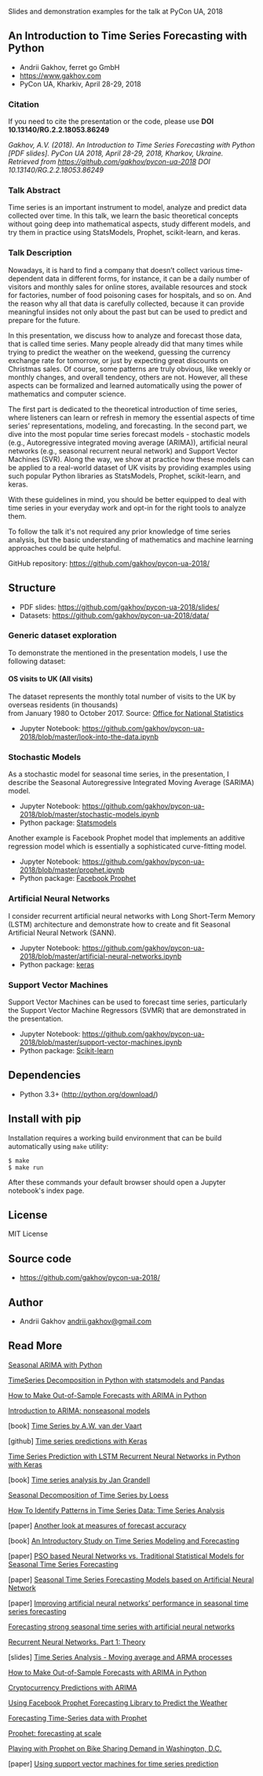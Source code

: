Slides and demonstration examples for the talk at PyCon UA, 2018


## An Introduction to Time Series Forecasting with Python

* Andrii Gakhov, ferret go GmbH
* https://www.gakhov.com
* PyCon UA, Kharkiv, April 28-29, 2018

### Citation

If you need to cite the presentation or the code, please use **DOI 10.13140/RG.2.2.18053.86249**

*Gakhov, A.V. (2018). An Introduction to Time Series Forecasting with Python [PDF slides]. PyCon UA 2018, April 28-29, 2018, Kharkov, Ukraine. Retrieved from https://github.com/gakhov/pycon-ua-2018 DOI 10.13140/RG.2.2.18053.86249*


### Talk Abstract


Time series is an important instrument to model, analyze and predict data collected over time. In this talk, we learn the basic theoretical concepts without going deep into mathematical aspects, study different models, and try them in practice using StatsModels, Prophet, scikit-learn, and keras.

### Talk Description

Nowadays, it is hard to find a company that doesn’t collect various time-dependent data in different forms, for instance, it can be a daily number of visitors and monthly sales for online stores, available resources and stock for factories, number of food poisoning cases for hospitals, and so on. And the reason why all that data is carefully collected, because it can provide meaningful insides not only about the past but can be used to predict and prepare for the future.

In this presentation, we discuss how to analyze and forecast those data, that is called time series. Many people already did that many times while trying to predict the weather on the weekend, guessing the currency exchange rate for tomorrow, or just by expecting great discounts on Christmas sales. Of course, some patterns are truly obvious, like weekly or monthly changes, and overall tendency, others are not. However, all these aspects can be formalized and learned automatically using the power of mathematics and computer science.

The first part is dedicated to the theoretical introduction of time series, where listeners can learn or refresh in memory the essential aspects of time series’ representations, modeling, and forecasting. In the second part, we dive into the most popular time series forecast models - stochastic models (e.g., Autoregressive integrated moving average (ARIMA)), artificial neural networks (e.g., seasonal recurrent neural network) and Support Vector Machines (SVR). Along the way, we show at practice how these models can be applied to a real-world dataset of UK visits by providing examples using such popular Python libraries as StatsModels, Prophet, scikit-learn, and keras.

With these guidelines in mind, you should be better equipped to deal with time series in your everyday work and opt-in for the right tools to analyze them.

To follow the talk it's not required any prior knowledge of time series analysis, but the basic understanding of mathematics and machine learning approaches could be quite helpful.


GitHub repository: https://github.com/gakhov/pycon-ua-2018/


## Structure

* PDF slides: https://github.com/gakhov/pycon-ua-2018/slides/
* Datasets: https://github.com/gakhov/pycon-ua-2018/data/

### Generic dataset exploration

To demonstrate the mentioned in the presentation models, I use the following dataset:

#### OS visits to UK (All visits)
The dataset represents the monthly total number of visits to the UK by overseas residents (in thousands)<br>from January 1980 to October 2017.
Source: [Office for National Statistics](https://www.ons.gov.uk/peoplepopulationandcommunity/leisureandtourism/timeseries/gmaa/ott)

* Jupyter Notebook: https://github.com/gakhov/pycon-ua-2018/blob/master/look-into-the-data.ipynb

### Stochastic Models

As a stochastic model for seasonal time series, in the presentation, I describe the Seasonal Autoregressive Integrated Moving Average (SARIMA) model.

* Jupyter Notebook: https://github.com/gakhov/pycon-ua-2018/blob/master/stochastic-models.ipynb
* Python package: [Statsmodels](https://www.statsmodels.org/)


Another example is Facebook Prophet model that implements an additive regression model which is essentially a sophisticated curve-fitting model.

* Jupyter Notebook: https://github.com/gakhov/pycon-ua-2018/blob/master/prophet.ipynb
* Python package: [Facebook Prophet](https://github.com/facebook/prophet)

### Artificial Neural Networks

I consider recurrent artificial neural networks with Long Short-Term Memory (LSTM) architecture and demonstrate how to create and fit Seasonal Artificial Neural Network (SANN).

* Jupyter Notebook: https://github.com/gakhov/pycon-ua-2018/blob/master/artificial-neural-networks.ipynb
* Python package: [keras](https://keras.io/)

### Support Vector Machines

Support Vector Machines can be used to forecast time series, particularly the Support Vector Machine Regressors (SVMR) that are demonstrated in the presentation.

* Jupyter Notebook: https://github.com/gakhov/pycon-ua-2018/blob/master/support-vector-machines.ipynb
* Python package: [Scikit-learn](http://scikit-learn.org)


Dependencies
---------------------

* Python 3.3+ (http://python.org/download/)


Install with pip
--------------------

Installation requires a working build environment that can be build automatically using `make` utility:

    $ make
    $ make run

After these commands your default browser should open a Jupyter notebook's index page.


License
-------

MIT License


Source code
-----------

* https://github.com/gakhov/pycon-ua-2018/


Author
-------

* Andrii Gakhov <andrii.gakhov@gmail.com>


Read More
---------

[Seasonal ARIMA with Python](http://www.seanabu.com/2016/03/22/time-series-seasonal-ARIMA-model-in-python/)

[TimeSeries Decomposition in Python with statsmodels and Pandas](http://www.cbcity.de/timeseries-decomposition-in-python-with-statsmodels-and-pandas)

[How to Make Out-of-Sample Forecasts with ARIMA in Python](https://machinelearningmastery.com/make-sample-forecasts-arima-python/)

[Introduction to ARIMA: nonseasonal models](https://people.duke.edu/~rnau/411arim.htm)

[book] [Time Series by A.W. van der Vaart](https://ia600202.us.archive.org/2/items/TimeSeries/TimeSeries.pdf)

[github] [Time series predictions with Keras](https://github.com/gcarq/keras-timeseries-prediction)

[Time Series Prediction with LSTM Recurrent Neural Networks in Python with Keras](https://machinelearningmastery.com/time-series-prediction-lstm-recurrent-neural-networks-python-keras/)

[book] [Time series analysis by Jan Grandell](https://www.math.kth.se/matstat/gru/sf2943/tsform.pdf)

[Seasonal Decomposition of Time Series by Loess](https://align-alytics.com/seasonal-decomposition-of-time-series-by-loessan-experiment/)

[How To Identify Patterns in Time Series Data: Time Series Analysis](http://www.statsoft.com/Textbook/Time-Series-Analysis)

[paper] [Another look at measures of forecast accuracy](https://robjhyndman.com/papers/mase.pdf)

[book] [An Introductory Study on Time Series Modeling and Forecasting](https://arxiv.org/pdf/1302.6613.pdf)

[paper] [PSO based Neural Networks vs. Traditional Statistical Models for Seasonal Time Series Forecasting](https://arxiv.org/pdf/1302.6615.pdf)

[paper] [Seasonal Time Series Forecasting Models based on Artificial Neural Network](https://pdfs.semanticscholar.org/619e/9bcd2a36a193141600c4e797a8fde15abadf.pdf)

[paper] [Improving artificial neural networks’ performance in seasonal time series forecasting](https://sci-hub.tw/https://www.sciencedirect.com/science/article/pii/S0020025508002958#)

[Forecasting strong seasonal time series with artificial neural networks](http://www.academia.edu/2576481/Forecasting_strong_seasonal_time_series_with_artificial_neural_networks)

[Recurrent Neural Networks. Part 1: Theory](https://www.slideshare.net/gakhov/recurrent-neural-networks-part-1-theory)

[slides] [Time Series Analysis - Moving average and ARMA processes](http://www.etsii.upm.es/ingor/estadistica/Carol/TSAtema4petten.pdf)

[How to Make Out-of-Sample Forecasts with ARIMA in Python](https://machinelearningmastery.com/make-sample-forecasts-arima-python/)

[Cryptocurrency Predictions with ARIMA](https://www.kaggle.com/taniaj/cryptocurrency-predictions-with-arima)

[Using Facebook Prophet Forecasting Library to Predict the Weather](https://arnesund.com/2017/02/26/using-facebook-prophet-forecasting-library-to-predict-the-weather/)

[Forecasting Time-Series data with Prophet](http://pythondata.com/forecasting-time-series-data-prophet-part-1/)

[Prophet: forecasting at scale](https://research.fb.com/prophet-forecasting-at-scale/)

[Playing with Prophet on Bike Sharing Demand in Washington, D.C.](https://towardsdatascience.com/playing-with-prophet-on-bike-sharing-demand-time-series-1f14255f7ff0)

[paper] [Using support vector machines for time series prediction](https://www.sciencedirect.com/science/article/abs/pii/S0169743903001114)

